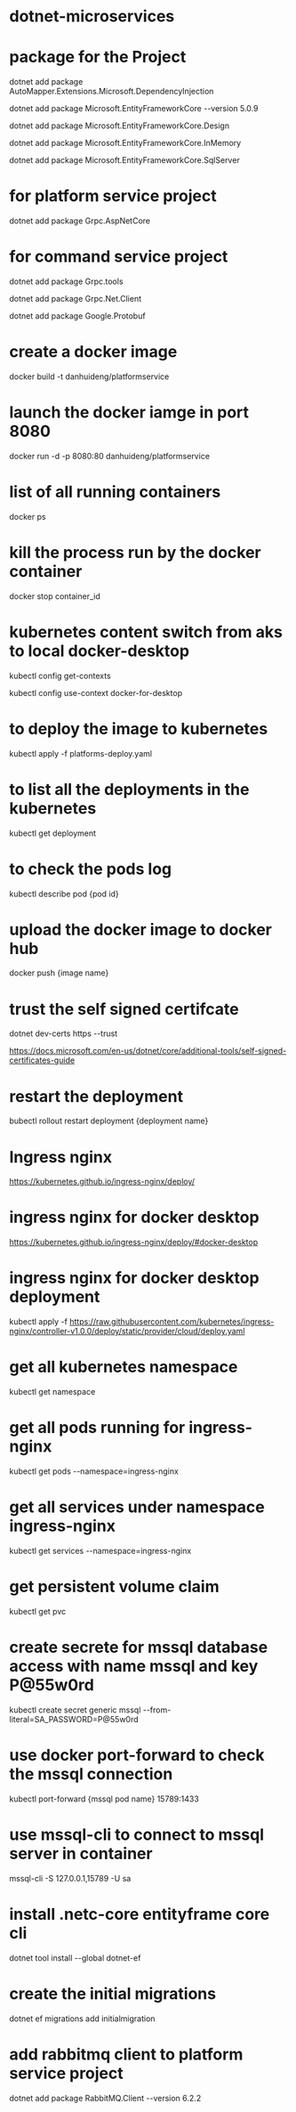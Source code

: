 # dotnet-microservices

# package for the Project
 dotnet add package AutoMapper.Extensions.Microsoft.DependencyInjection

 dotnet add package Microsoft.EntityFrameworkCore --version 5.0.9

 dotnet add package Microsoft.EntityFrameworkCore.Design

 dotnet add package Microsoft.EntityFrameworkCore.InMemory

 dotnet add package Microsoft.EntityFrameworkCore.SqlServer

# for platform service project

 dotnet add package Grpc.AspNetCore 

# for command service project
 
 dotnet add package Grpc.tools

dotnet add package Grpc.Net.Client

dotnet add package Google.Protobuf
 

  # create a docker image 
 docker build -t danhuideng/platformservice

 # launch the docker iamge in port 8080
 docker run -d -p 8080:80 danhuideng/platformservice

# list of all running containers
docker ps
 # kill the process run by the docker container

docker stop container_id

 # kubernetes content switch from aks to local docker-desktop

kubectl config get-contexts

kubectl config use-context docker-for-desktop

# to deploy the image to kubernetes

kubectl apply -f platforms-deploy.yaml

# to list all the deployments in the kubernetes

kubectl get deployment

# to check the pods log

kubectl describe pod {pod id}

# upload the docker image to docker hub

docker push {image name}

# trust the self signed certifcate

dotnet dev-certs https --trust

https://docs.microsoft.com/en-us/dotnet/core/additional-tools/self-signed-certificates-guide

# restart the deployment
bubectl rollout restart deployment {deployment name}

# Ingress nginx

https://kubernetes.github.io/ingress-nginx/deploy/

# ingress nginx for docker desktop

https://kubernetes.github.io/ingress-nginx/deploy/#docker-desktop

# ingress nginx for docker desktop deployment

kubectl apply -f https://raw.githubusercontent.com/kubernetes/ingress-nginx/controller-v1.0.0/deploy/static/provider/cloud/deploy.yaml

# get all kubernetes namespace

kubectl get namespace

# get all pods running for ingress-nginx

 kubectl get pods --namespace=ingress-nginx

# get all services under namespace ingress-nginx

kubectl get services --namespace=ingress-nginx
# get persistent volume claim

kubectl get pvc

# create secrete for mssql database access with name mssql and key P@55w0rd

kubectl create secret generic mssql --from-literal=SA_PASSWORD=P@55w0rd

# use docker port-forward to check the mssql connection

kubectl port-forward {mssql pod name} 15789:1433

# use mssql-cli to connect to mssql server in container

 mssql-cli -S 127.0.0.1,15789 -U sa

 # install .netc-core entityframe core cli

 dotnet tool install --global dotnet-ef

 # create the initial migrations
 
 dotnet ef migrations add initialmigration

 # add rabbitmq client to platform service project

 dotnet add package RabbitMQ.Client --version 6.2.2




